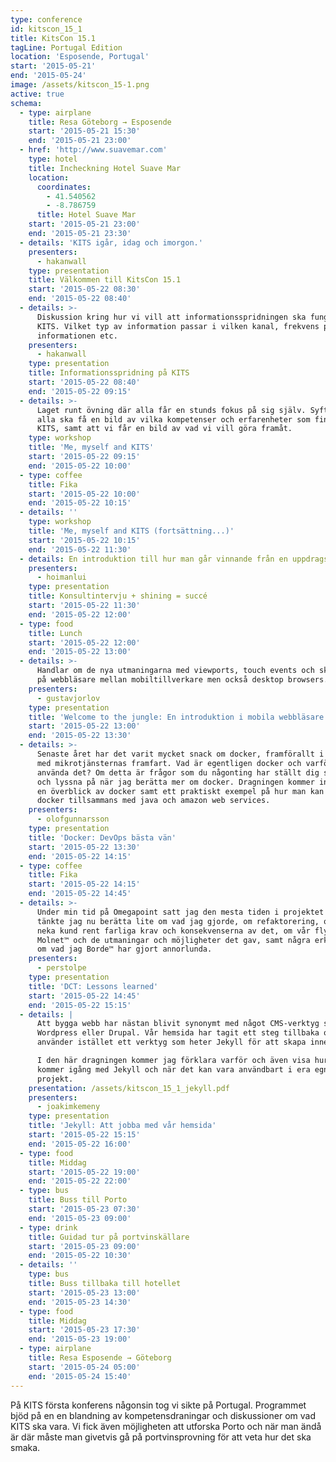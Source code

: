 ```yaml
---
type: conference
id: kitscon_15_1
title: KitsCon 15.1
tagLine: Portugal Edition
location: 'Esposende, Portugal'
start: '2015-05-21'
end: '2015-05-24'
image: /assets/kitscon_15-1.png
active: true
schema:
  - type: airplane
    title: Resa Göteborg → Esposende
    start: '2015-05-21 15:30'
    end: '2015-05-21 23:00'
  - href: 'http://www.suavemar.com'
    type: hotel
    title: Incheckning Hotel Suave Mar
    location:
      coordinates:
        - 41.540562
        - -8.786759
      title: Hotel Suave Mar
    start: '2015-05-21 23:00'
    end: '2015-05-21 23:30'
  - details: 'KITS igår, idag och imorgon.'
    presenters:
      - hakanwall
    type: presentation
    title: Välkommen till KitsCon 15.1
    start: '2015-05-22 08:30'
    end: '2015-05-22 08:40'
  - details: >-
      Diskussion kring hur vi vill att informationsspridningen ska fungera på
      KITS. Vilket typ av information passar i vilken kanal, frekvens på
      informationen etc.
    presenters:
      - hakanwall
    type: presentation
    title: Informationsspridning på KITS
    start: '2015-05-22 08:40'
    end: '2015-05-22 09:15'
  - details: >-
      Laget runt övning där alla får en stunds fokus på sig själv. Syftet är att
      alla ska få en bild av vilka kompetenser och erfarenheter som finns på
      KITS, samt att vi får en bild av vad vi vill göra framåt.
    type: workshop
    title: 'Me, myself and KITS'
    start: '2015-05-22 09:15'
    end: '2015-05-22 10:00'
  - type: coffee
    title: Fika
    start: '2015-05-22 10:00'
    end: '2015-05-22 10:15'
  - details: ''
    type: workshop
    title: 'Me, myself and KITS (fortsättning...)'
    start: '2015-05-22 10:15'
    end: '2015-05-22 11:30'
  - details: En introduktion till hur man går vinnande från en uppdragsintervju.
    presenters:
      - hoimanlui
    type: presentation
    title: Konsultintervju + shining = succé
    start: '2015-05-22 11:30'
    end: '2015-05-22 12:00'
  - type: food
    title: Lunch
    start: '2015-05-22 12:00'
    end: '2015-05-22 13:00'
  - details: >-
      Handlar om de nya utmaningarna med viewports, touch events och skillnader
      på webbläsare mellan mobiltillverkare men också desktop browsers.
    presenters:
      - gustavjorlov
    type: presentation
    title: 'Welcome to the jungle: En introduktion i mobila webbläsare'
    start: '2015-05-22 13:00'
    end: '2015-05-22 13:30'
  - details: >-
      Senaste året har det varit mycket snack om docker, framförallt i samband
      med mikrotjänsternas framfart. Vad är egentligen docker och varför ska jag
      använda det? Om detta är frågor som du någonting har ställt dig så kom då
      och lyssna på när jag berätta mer om docker. Dragningen kommer innefatta
      en överblick av docker samt ett praktiskt exempel på hur man kan använda
      docker tillsammans med java och amazon web services.
    presenters:
      - olofgunnarsson
    type: presentation
    title: 'Docker: DevOps bästa vän'
    start: '2015-05-22 13:30'
    end: '2015-05-22 14:15'
  - type: coffee
    title: Fika
    start: '2015-05-22 14:15'
    end: '2015-05-22 14:45'
  - details: >-
      Under min tid på Omegapoint satt jag den mesta tiden i projektet DCT. Här
      tänkte jag nu berätta lite om vad jag gjorde, om refaktorering, om att
      neka kund rent farliga krav och konsekvenserna av det, om vår flytt till
      Molnet™ och de utmaningar och möjligheter det gav, samt några erkännanden
      om vad jag Borde™ har gjort annorlunda.
    presenters:
      - perstolpe
    type: presentation
    title: 'DCT: Lessons learned'
    start: '2015-05-22 14:45'
    end: '2015-05-22 15:15'
  - details: |
      Att bygga webb har nästan blivit synonymt med något CMS-verktyg som
      Wordpress eller Drupal. Vår hemsida har tagit ett steg tillbaka och
      använder istället ett verktyg som heter Jekyll för att skapa innehåll.

      I den här dragningen kommer jag förklara varför och även visa hur man
      kommer igång med Jekyll och när det kan vara användbart i era egna
      projekt.
    presentation: /assets/kitscon_15_1_jekyll.pdf
    presenters:
      - joakimkemeny
    type: presentation
    title: 'Jekyll: Att jobba med vår hemsida'
    start: '2015-05-22 15:15'
    end: '2015-05-22 16:00'
  - type: food
    title: Middag
    start: '2015-05-22 19:00'
    end: '2015-05-22 22:00'
  - type: bus
    title: Buss till Porto
    start: '2015-05-23 07:30'
    end: '2015-05-23 09:00'
  - type: drink
    title: Guidad tur på portvinskällare
    start: '2015-05-23 09:00'
    end: '2015-05-22 10:30'
  - details: ''
    type: bus
    title: Buss tillbaka till hotellet
    start: '2015-05-23 13:00'
    end: '2015-05-23 14:30'
  - type: food
    title: Middag
    start: '2015-05-23 17:30'
    end: '2015-05-23 19:00'
  - type: airplane
    title: Resa Esposende → Göteborg
    start: '2015-05-24 05:00'
    end: '2015-05-24 15:40'
---
```


På KITS första konferens någonsin tog vi sikte på Portugal. Programmet bjöd på en en blandning av kompetensdraningar och diskussioner om vad KITS ska vara. Vi fick även möjligheten att utforska Porto och när man ändå är där måste man givetvis gå på portvinsprovning för att veta hur det ska smaka.
